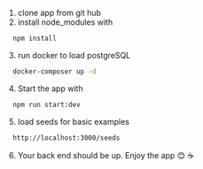 1. clone app from git hub
2. install node_modules with
```bash
  npm install 
```
3. run docker to load postgreSQL
```bash
  docker-composer up -d
```
4. Start the app with 

```bash
  npm run start:dev
```
5. load seeds for basic examples

```bash
  http://localhost:3000/seeds
```
6. Your back end should be up. Enjoy the app 😊 ☕️

